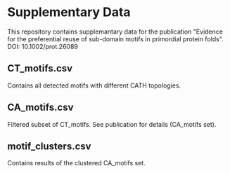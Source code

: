 # Supplementary Data
This repository contains supplemantary data for the publication "Evidence for the preferential reuse of sub-domain motifs in primordial protein folds".
DOI: 10.1002/prot.26089

## CT_motifs.csv
Contains all detected motifs with different CATH topologies.

## CA_motifs.csv
Filtered subset of CT_motifs. See publication for details (CA_motifs set).

## motif_clusters.csv
Contains results of the clustered CA_motifs set.
